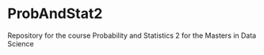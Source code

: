 # ProbAndStat2
Repository for the course Probability and Statistics 2 for the Masters in Data Science

